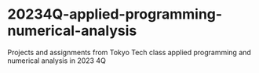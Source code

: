 # 20234Q-applied-programming-numerical-analysis
Projects and assignments from Tokyo Tech class applied programming and numerical analysis in 2023 4Q
